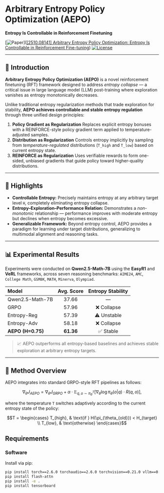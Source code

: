 # Arbitrary Entropy Policy Optimization (AEPO)

**Entropy Is Controllable in Reinforcement Finetuning**

[![Paper](https://img.shields.io/badge/Paper-PDF-blue)]([[2510.08141] Arbitrary Entropy Policy Optimization: Entropy Is Controllable in Reinforcement Fine-tuning](https://arxiv.org/abs/2510.08141))
[![License](https://img.shields.io/badge/License-MIT-green)](./LICENSE)

---

## 🧠 Introduction

**Arbitrary Entropy Policy Optimization (AEPO)** is a novel reinforcement finetuning (RFT) framework designed to address *entropy collapse* — a critical issue in large language model (LLM) post-training where exploration vanishes as entropy monotonically decreases.

Unlike traditional entropy regularization methods that trade exploration for stability, **AEPO achieves controllable and stable entropy regulation** through three unified design principles:

1. **Policy Gradient as Regularization**
   Replaces explicit entropy bonuses with a REINFORCE-style policy gradient term applied to temperature-adjusted samples.
2. **Distribution as Regularization**
   Controls entropy implicitly by sampling from *temperature-regulated* distributions (`T_high` and `T_low`) based on current entropy state.
3. **REINFORCE as Regularization**
   Uses verifiable rewards to form one-sided, unbiased gradients that guide policy toward higher-quality distributions.

---

## 🚀 Highlights

- **Controllable Entropy:**
  Precisely maintains entropy at any arbitrary target level `H`, completely eliminating entropy collapse.
- **Entropy–Exploration–Performance Relation:**
  Demonstrates a *non-monotonic* relationship — performance improves with moderate entropy but declines when entropy becomes excessive.
- **Generalizable Framework:**
  Beyond entropy control, AEPO provides a paradigm for learning under target distributions, generalizing to multimodal alignment and reasoning tasks.

---

## 📊 Experimental Results

Experiments were conducted on **Qwen2.5-Math-7B** using the **EasyR1** and **VeRL** frameworks, across seven reasoning benchmarks:
`AIME24`, `AMC`, `College Math`, `GSM8K`, `MATH`, `Minerva`, `Olympiad`.


| Model             | Avg. Score | Entropy Stability |
| :---------------- | :--------: | :---------------: |
| Qwen2.5-Math-7B   |   37.66   |        —        |
| GRPO              |   57.96   |    ❌ Collapse    |
| Entropy-Reg       |   57.39   |   ⚠️ Unstable   |
| Entropy-Adv       |   58.18   |    ❌ Collapse    |
| **AEPO (H=0.75)** | **61.36** |     ✅ Stable     |

> 📈 AEPO outperforms all entropy-based baselines and achieves stable exploration at arbitrary entropy targets.

---

## 🧩 Method Overview

AEPO integrates into standard GRPO-style RFT pipelines as follows:

```math
\nabla_\theta J_{AEPO} =
\nabla_\theta J_{GRPO} +
\alpha \cdot \mathbb{E}_{q,o \sim \pi_\theta^T}
\left[\nabla_\theta \log \pi_\theta(o|q) \cdot R(q,o)\right],
```


where the temperature `T` switches adaptively according to the current entropy state of the policy:

```math
T =
\begin{cases}
T_{high}, & \text{if } H(\pi_{\theta_{old}}) < H_{target} \\
T_{low}, & \text{otherwise}
\end{cases}
```


## Requirements

### Software

Install via pip:

```bash
pip install torch==2.6.0 torchaudio==2.6.0 torchvision==0.21.0 vllm==0.8.3 transformers==4.51.2
pip install flash-attn
pip install -e .
pip install tensorboard
```
